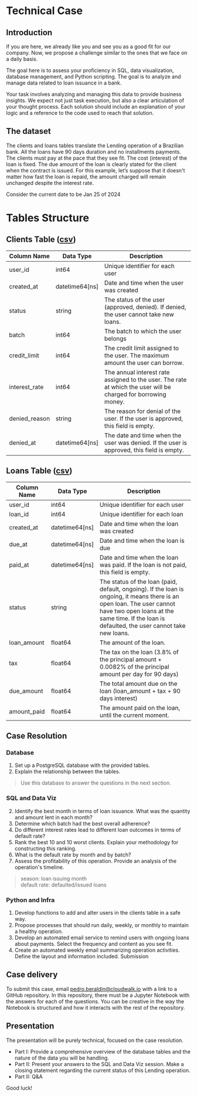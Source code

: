 # Technical Case

## Introduction

If you are here, we already like you and see you as a good fit for our company. Now, we propose a challenge similar to the ones that we face on a daily basis.

The goal here is to assess your proficiency in SQL, data visualization, database management, and Python scripting. The goal is to analyze and manage data related to loan issuance in a bank.

Your task involves analyzing and managing this data to provide business insights. We expect not just task execution, but also a clear articulation of your thought process. Each solution should include an explanation of your logic and a reference to the code used to reach that solution.

## The dataset

The clients and loans tables translate the Lending operation of a Brazilian bank. All the loans have 90 days duration and no installments payments. The clients must pay at the pace that they see fit. The cost (interest) of the loan is fixed. The due amount of the loan is clearly stated for the client when the contract is issued. For this example, let’s suppose that it doesn't matter how fast the loan is repaid, the amount charged will remain unchanged despite the interest rate.

Consider the current date to be Jan 25 of 2024

# Tables Structure

## Clients Table ([csv](files/clients.csv))

| Column Name    | Data Type      | Description                                                                                          |
|----------------|----------------|------------------------------------------------------------------------------------------------------|
| user_id        | int64          | Unique identifier for each user                                                                      |
| created_at     | datetime64[ns] | Date and time when the user was created                                                             |
| status         | string         | The status of the user (approved, denied). If denied, the user cannot take new loans.               |
| batch          | int64          | The batch to which the user belongs                                                                  |
| credit_limit   | int64          | The credit limit assigned to the user. The maximum amount the user can borrow.                      |
| interest_rate  | int64          | The annual interest rate assigned to the user. The rate at which the user will be charged for borrowing money. |
| denied_reason  | string         | The reason for denial of the user. If the user is approved, this field is empty.                     |
| denied_at      | datetime64[ns] | The date and time when the user was denied. If the user is approved, this field is empty.            |

## Loans Table ([csv](files/loans.csv))

| Column Name  | Data Type      | Description                                                                                               |
|--------------|----------------|-----------------------------------------------------------------------------------------------------------|
| user_id      | int64          | Unique identifier for each user                                                                           |
| loan_id      | int64          | Unique identifier for each loan                                                                           |
| created_at   | datetime64[ns] | Date and time when the loan was created                                                                   |
| due_at       | datetime64[ns] | Date and time when the loan is due                                                                        |
| paid_at      | datetime64[ns] | Date and time when the loan was paid. If the loan is not paid, this field is empty.                       |
| status       | string         | The status of the loan (paid, default, ongoing). If the loan is ongoing, it means there is an open loan. The user cannot have two open loans at the same time. If the loan is defaulted, the user cannot take new loans. |
| loan_amount  | float64        | The amount of the loan.                                                                                   |
| tax          | float64        | The tax on the loan (3.8% of the principal amount + 0.0082% of the principal amount per day for 90 days)  |
| due_amount   | float64        | The total amount due on the loan (loan_amount + tax + 90 days interest)                                   |
| amount_paid  | float64        | The amount paid on the loan, until the current moment.                                                    |



## Case Resolution

### Database

1. Set up a PostgreSQL database with the provided tables.
2. Explain the relationship between the tables.

> Use this database to answer the questions in the next section.

### SQL and Data Viz

2. Identify the best month in terms of loan issuance. What was the quantity and amount lent in each month?
3. Determine which batch had the best overall adherence?
4. Do different interest rates lead to different loan outcomes in terms of default rate?
5. Rank the best 10 and 10 worst clients. Explain your methodology for constructing this ranking.
6. What is the default rate by month and by batch?
7. Assess the profitability of this operation. Provide an analysis of the operation's timeline.

> season: loan issuing month\
> default rate: defaulted/issued loans

### Python and Infra

1. Develop functions to add and alter users in the clients table in a safe way.
2. Propose processes that should run daily, weekly, or monthly to maintain a healthy operation.
3. Develop an automated email service to remind users with ongoing loans about payments. Select the frequency and content as you see fit.
4. Create an automated weekly email summarizing operation activities. Define the layout and information included.
Submission

## Case delivery

To submit this case, email pedro.beraldin@cloudwalk.io with a link to a GitHub repository. In this repository, there must be a Jupyter Notebook with the answers for each of the questions. You can be creative in the way the Notebook is structured and how it interacts with the rest of the repository.

## Presentation

The presentation will be purely technical, focused on the case resolution.

- Part I: Provide a comprehensive overview of the database tables and the nature of the data you will be handling.
- Part II: Present your answers to the SQL and Data Viz session. Make a closing statement regarding the current status of this Lending operation.
- Part II: Q&A

Good luck!
